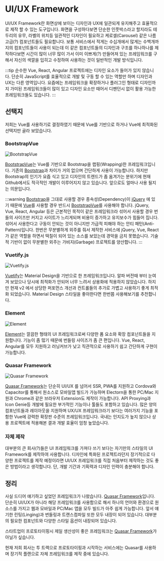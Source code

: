 # UI/UX Framework

UI/UX Framework란 화면상에 보이는 디자인과 UX에 일관되게 유지해주고 효율적으로 제작 할 수 있는 도구입니다. 화면을 구성하다보면 단순한 인풋박스라고 할지라도 테두리의 유무, 라벨의 위치등 일관적인 디자인이 필요하고 케로셀(Carousel) 같은 나름 고급(?) 컴포넌트들도 필요합니다. 보통 서비스에서 적게는 수십개에서 많게는 수백개까지의 컴포넌트들이 사용이 되는데 이 같은 컴포넌트들의 디자인과 구조를 하나하나를 제작하다보면 시간이 많이 너무 많이 가서 이미 이쁘게(?) 만들어져 있는 프레임워크를 구해서 자신의 색깔을 입히고 수정하여 사용하는 것이 일반적인 개발 방식입니다.

:::tip
순수한 Vue, React, Angular 프로젝트에는 디자인 요소가 들어가 있지 않습니다. 단순히 JavaScript를 효율적으로 개발 및 구동 할 수 있는 역할만 하며 디자인과 UX는 다른 영역입니다. 요즘에는 프레임워크을 확장하거나 플러그인 형태로 디자인까지 가미된 프레임워크들이 많이 있고 디자인 요소만 때어서 디펜던시 없이 활용 가능한 프레임워크들도 있습니다.
:::


## 선택지

저희는 Vue를 사용하기로 결정하였기 때문에 Vue를 기반으로 하거나 Vue에 최적화된 선택지만 골라 보았습니다.

### BootstrapVue

![BootstrapVue](/img/wedev/bootstrapVue.png)

[BootstrapVue](https://bootstrap-vue.org/)는 Vue를 기반으로 Bootstrap을 랩핑(Wrapping)한 프레임워크입니다. 기존의 [Bootstrap](https://getbootstrap.com/)과 차이가 거의 없으며 간단하게 사용이 가능합니다. 하지만 Bootstrap의 인기가 요즘 식고 있고 디자인의 트렌드가 좀 옴겨가는 분위기에 현재 Github에서도 적극적인 개발이 이루어지지 않고 있습니다. 앞으로도 얼마나 사용 될지는 의문입니다.

:::warning
[Bootstrap](https://getbootstrap.com/)을 그대로 사용할 경우 종속성(Dependency)이 [jQuery](https://jquery.com/) 에 있기 때문에 [Vue](https://vuejs.org/)를 사용할 경우 반드시 [BootstrapVue](https://bootstrap-vue.org/)를 사용해야 합니다. jQuery, Vue, React, Angular 등은 근본적인 목적이 같은 프레임워크라 섞어서 사용할 경우 번들의 사이즈만 커지고 사이트가 느리게되며 비용이 증가하고 유지보수가 힘들어 집니다. 섞어서 사용한다고 구동이 안되는 것이 아니지만 가급적 피해야 하는 안티 패턴(Anti-Pattern)입니다. 한번은 무분별하게 외주를 줘서 제작한 서비스에 jQuery, Vue, React가 같은 역할을 하면서 떡칠이 되어 있는 소스를 보았는데 경악을 금치 못했습니다. 기술적 기반이 없이 무분별한 외주는 가비지(Garbage) 프로젝트를 양산합니다.
:::

### Vuetify.js

![Vuetify.js](/img/wedev/vuetifyjs.png)

[Vuetify](https://vuetifyjs.com/)는 Material Design을 기반으로 한 프레임워크입니다. 알파 버전때 부터 눈여겨 보았으나 당시에 최적화가 안되어 너무 느려서 상용화에 적용하지 않았습니다. 하지만 현재 v2 에서 상당한 퍼포먼스 개선과 컨트롤들의 추가로 가볍고 사용하기 좋게 최적화 되었습니다. Material Design 스타일을 좋아한다면 한번쯤 사용해보기를 추천합니다.

### Element

![Element](/img/wedev/element.png)

[Element](https://element.eleme.io/)는 깔끔한 형태의 UI 프레임워크로써 다양한 폼 요소와 확장 컴포넌트들을 지원합니다. 기능이 좀 많기 때문에 번들링 사이즈가 좀 큰 편입니다. Vue, React, Angular를 모두 지원하고 러닝커브가 낮고 직관적으로 사용하기 쉽고 간단하게 구현이 가능합니다.

### Quasar Framework

![Quasar Framework](/img/wedev/quasar.png)

[Quasar Framework](https://quasar.dev/)는 단순히 UI/UX 를 넘어서 SSR, PWA를 지원하고 Cordova와 Capacitor를 통해서 원소스로 모바일앱 빌드가 가능하며 Electorn을 통한 PC/Mac 지원과 Chrome과 같은 브라우저 Extension도 제작이 가능합니다. API Proxying과 Icon Genie등 개발에 필요한 부가적인 기능이나 툴들도 포함하고 있습니다. 많은 양의 컴포넌트들과 레이아웃을 지원하며 UX/UX 프레임워크라기 보다는 여러가지 기능을 포함한 Vue에 강력한 확장판 수준의 프레임워크입니다. 국내는 인지도가 높지 않으나 상용 프로젝트에 적용해본 결과 개발 효율이 엄청 높았습니다.

### 자체 제작

대부분의 큰 회사(?)들은 UI 프레임워크를 가져다 쓰기 보다는 자기만의 스타일의 UI Framework를 제작하여 사용합니다. 디자인에 특화된 프로젝트라던지 장기적으로 다양한 프로젝트를 제작 예정이라면 UI/UX 프레임워크를 직접 처음부터 제작하는 것도 좋은 방법이라고 생각합니다. 단, 개발 기간과 기획력과 디자인 인력이 충분해야 합니다.


## 정리

사실 드디어 얘기하고 싶었던 프레임워크가 나왔습니다. [Quasar Framework](https://quasar.dev/)입니다. 단순히 UI/UX가 아니라 해당 프레임워크를 사용함으로 해서 하나의 언어와 환경으로 원소스를 가지고 웹과 모바일과 PC/Mac 앱을 모두 빌드가 아주 쉽게 가능합니다. 앞서 얘기한 린팅(Linging)과 번들링과 트랜스컴파일 또한 모두 내장이 되어 있습니다. 대부분의 필요한 컴포넌트와 다양한 스타일 옵션이 내장되어 있습니다.

스타트업이 프로토타이핑시 제일 생산성이 좋은 프레임워크는 [Quasar Framework](https://quasar.dev/)가 아닐가 싶습니다.

현재 저희 회사는 투 트랙으로 프로토타이핑과 시작하는 서비스에는 Quasar를 사용하며 장기적 플랜으로 자체 프레임워크를 제작 중에 있습니다.

